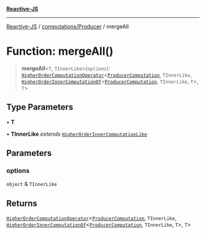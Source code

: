 [**Reactive-JS**](../../../README.md)

***

[Reactive-JS](../../../README.md) / [computations/Producer](../README.md) / mergeAll

# Function: mergeAll()

> **mergeAll**\<`T`, `TInnerLike`\>(`options`): [`HigherOrderComputationOperator`](../../type-aliases/HigherOrderComputationOperator.md)\<[`ProducerComputation`](../interfaces/ProducerComputation.md), `TInnerLike`, [`HigherOrderInnerComputationOf`](../../type-aliases/HigherOrderInnerComputationOf.md)\<[`ProducerComputation`](../interfaces/ProducerComputation.md), `TInnerLike`, `T`\>, `T`\>

## Type Parameters

• **T**

• **TInnerLike** *extends* [`HigherOrderInnerComputationLike`](../../type-aliases/HigherOrderInnerComputationLike.md)

## Parameters

### options

`object` & `TInnerLike`

## Returns

[`HigherOrderComputationOperator`](../../type-aliases/HigherOrderComputationOperator.md)\<[`ProducerComputation`](../interfaces/ProducerComputation.md), `TInnerLike`, [`HigherOrderInnerComputationOf`](../../type-aliases/HigherOrderInnerComputationOf.md)\<[`ProducerComputation`](../interfaces/ProducerComputation.md), `TInnerLike`, `T`\>, `T`\>
